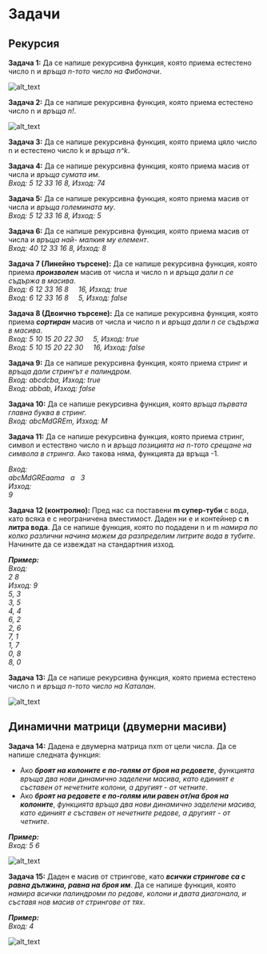 # Задачи

##  Рекурсия

**Задача 1:**  Да се напише рекурсивна функция, която приема естестено число n и *връща n-тото число на Фибоначи*.  

![alt_text](https://i.ibb.co/RDKH8rM/Fibonacci.png)

**Задача 2:**  Да се напише рекурсивна функция, която приема естестено число n и *връща n!*.  

![alt_text](https://i.ibb.co/YXsHqCj/Factorial.png)

**Задача 3:**  Да се напише рекурсивна функция, която приема цяло число n и естестено число k и *връща n^k*.  

**Задача 4:**  Да се напише рекурсивна функция, която приема масив от числа и *връща сумата им*.  
*Вход: 5 12 33 16 8, Изход: 74*  

**Задача 5:**  Да се напише рекурсивна функция, която приема масив от числа и *връща големината му*.  
*Вход: 5 12 33 16 8, Изход: 5*  

**Задача 6:**  Да се напише рекурсивна функция, която приема масив от числа и *връща най- малкия му елемент*.  
*Вход: 40 12 33 16 8, Изход: 8*  

**Задача 7 (Линейно търсене):**  Да се напише рекурсивна функция, която приема ***произволен*** масив от числа и число n и  *връща дали n се съдържа в масива*.  
*Вход: 6 12 33 16 8 &nbsp;&nbsp;&nbsp; 16, Изход: true  
Вход: 6 12 33 16 8 &nbsp;&nbsp;&nbsp; 5, Изход: false*  

**Задача 8 (Двоично търсене):**  Да се напише рекурсивна функция, която приема ***сортиран*** масив от числа и число n и  *връща дали n се съдържа в масива*.  
*Вход: 5 10 15 20 22 30 &nbsp;&nbsp;&nbsp; 5, Изход: true  
Вход: 5 10 15 20 22 30 &nbsp;&nbsp;&nbsp; 16, Изход: false*  

**Задача 9:**  Да се напише рекурсивна функция, която приема стринг и *връща дали стрингът е палиндром*.  
*Вход: abcdcba, Изход: true*  
*Вход: abbab, Изход: false*  

**Задача 10:**  Да се напише рекурсивна функция, която *връща първата главна буква в стринг.*  
*Вход: abcMdGREm, Изход: M*  

**Задача 11:**  Да се напише рекурсивна функция, която приема стринг, символ и естествно число n и *връща позицията на n-тото срещане на символа в стринга*. Ако такова няма, функцията да връща -1.  

*Вход:  
abcMdGREaama &nbsp; a &nbsp; 3  
Изход:  
9*  

**Задача 12 (контролно):** Пред нас са поставени **m супер-туби** с вода, като всяка е с неограничена вместимост. Даден ни е и контейнер с **n литра вода**. Да се напише функция, която по подадени n и m *намира по колко различни начина можем да разпределим литрите вода в тубите*. Начините да се извеждат на стандартния изход.  

***Пример:***  
*Вход:  
2 8  
Изход: 9  
5, 3  
3, 5  
4, 4  
6, 2  
2, 6  
7, 1  
1, 7  
0, 8  
8, 0*  

**Задача 13:**  Да се напише рекурсивна функция, която приема естестено число n и *връща n-тото число на Каталан*.  

![alt_text](https://i.ibb.co/BT0yqx3/Catalan.jpg)

##  Динамични матрици (двумерни масиви)

**Задача 14:** Дадена е двумерна матрица nxm от цели числа.
Да се напише следната функция:  
- Ако ***броят на колоните е по-голям от броя на редовете***, *функцията  връща два нови динамично заделени масива, като единият е съставен от нечетните колони, а другият - от четните*.  
- Ако ***броят на редовете е по-голям или равен от/на броя на колоните***, *функцията  връща два нови динамично заделени масива, като единият е съставен от нечетните редове, а другият - от четните*.  

***Пример:***  
*Вход: 5 6*  

![alt_text](https://i.ibb.co/Jp2bS36/Matrices.png)

**Задача 15:** Даден е масив от стрингове, като ***всички стрингове са с равна дължина, равна на броя им***. 
Да се напише функция, която *намира всички палиндроми по редове, колони и двата диагонала, и съставя нов масив от стрингове от тях*.  

***Пример:***  
*Вход: 4*  

![alt_text](https://i.ibb.co/THkbHjh/Palindromes.png)
